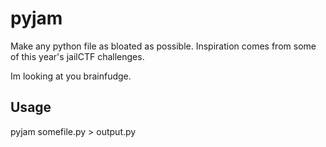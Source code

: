 # pyjam

Make any python file as bloated as possible. Inspiration comes from some of this year's
jailCTF challenges.

Im looking at you brainfudge.

## Usage

pyjam somefile.py > output.py
